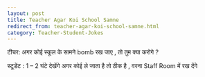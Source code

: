 ```yaml
---
layout: post
title: Teacher Agar Koi School Samne
redirect_from: teacher-agar-koi-school-samne.html
category: Teacher-Student-Jokes
---
```

टीचर: अगर कोई स्कूल के सामने bomb रख जाए , तो तुम क्या करोगे ?

स्टूडेंट : 1 – 2 घंटे देखेंगे अगर कोई ले जाता है तो ठीक है , वरना Staff Room में रख देंगे